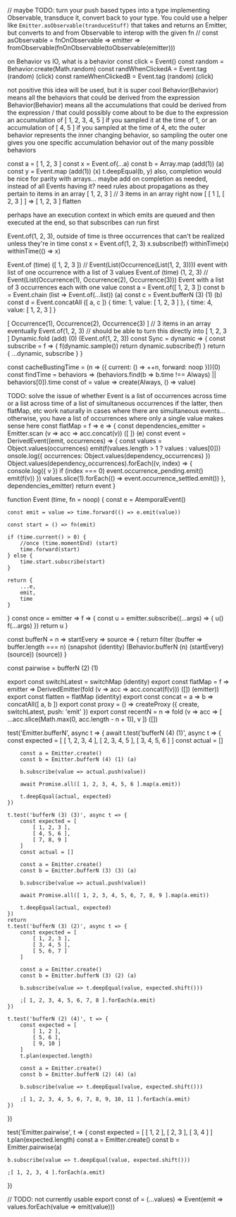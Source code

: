// maybe TODO: turn your push based types into a type implementing Observable, transduce it, convert back to your type. You could use a helper like `Emitter.asObservable(tranduceStuff)` that takes and returns an Emitter, but converts to and from Observable to interop with the given fn
// const asObservable = fnOnObservable =>  emitter => fromObservable(fnOnObservable(toObservable(emitter)))

on Behavior vs IO, what is a behavior
const click = Event()
const random = Behavior.create(Math.random)
const randWhenClickedA = Event.tag (random) (click)
const rameWhenClickedB = Event.tag (random) (click)

not positive this idea will be used, but it is super cool
Behavior(Behavior) means all the behaviors that could be derived from the expression
Behavior(Behavior) means all the accumulations that could be derived from the expression / that could possibly come about to be due to the expression
an accumulation of [ 1, 2, 3, 4, 5 ] if you sampled it at the time of 1, or an accumulation of [ 4, 5 ] if you sampled at the time of 4, etc
the outer behavior represents the inner changing behavior, so sampling the outer one gives you one specific accumulation behavior out of the many possible behaviors


const a = [ 1, 2, 3 ]
const x = Event.of(...a)
const b = Array.map (add(1)) (a)
const y = Event.map (add(1)) (x)
t.deepEqual(b, y)
also, completion would be nice for parity with arrays... maybe add on completion as needed, instead of all Events having it?
need rules about propagations as they pertain to items in an array
[ 1, 2, 3 ] // 3 items in an array right now
[ [ 1 ], [ 2, 3 ] ] => [ 1, 2, 3 ]
flatten

perhaps have an execution context in which emits are queued and then executed at the end, so that subscribes can run first

Event.of(1, 2, 3), outside of time is three occurrences that can't be realized unless they're in time
const x = Event.of(1, 2, 3)
x.subscribe(f)
withinTime(x)
withinTime(() => x)

Event.of (time) ([ 1, 2, 3 ]) // Event(List(Occurrence(List(1, 2, 3)))) event with list of one occurrence with a list of 3 values
Event.of (time) (1, 2, 3) // Event(List(Occurrence(1), Occurrence(2), Occurrence(3))) Event with a list of 3 occurrences each with one value
const a = Event.of([ 1, 2, 3 ])
const b = Event.chain (list => Event.of(...list)) (a)
const c = Event.bufferN (3) (1) (b)
const d = Event.concatAll ([ a, c ]) { time: 1, value: [ 1, 2, 3 ] }, { time: 4, value: [ 1, 2, 3 ] }

[ Occurrence(1), Occurrence(2), Occurrence(3) ] // 3 items in an array eventually
Event.of(1, 2, 3) // should be able to turn this directly into [ 1, 2, 3 ]
Dynamic.fold (add) (0) (Event.of(1, 2, 3))
const Sync = dynamic => {
	const subscribe = f => {
		f(dynamic.sample())
		return dynamic.subscribe(f)
	}
	return { ...dynamic, subscribe }
}

const cacheBustingTime = (n => ({ current: () => ++n, forward: noop }))(0)
const findTime = behaviors => (behaviors.find(b => b.time !== Always) || behaviors[0]).time
const of = value => create(Always, () => value)



TODO: solve the issue of whether Event is a list of occurrences across time or a list across time of a list of simultaneous occurrences
if the latter, then flatMap, etc work naturally in cases where there are simultaneous events... otherwise, you have a list of occurrences where only a single value makes sense here
const flatMap = f => e => {
	const dependencies_emitter = Emitter.scan (v => acc => acc.concat(v)) ([ ]) (e)
	const event = DerivedEvent((emit, occurrences) => {
		const values = Object.values(occurrences)
		emit(f(values.length > 1 ? values : values[0]))
		onsole.log({ occurrences: Object.values(dependency_occurrences) })
		Object.values(dependency_occurrences).forEach((v, index) => {
			console.log({ v })
				if (index === 0) event.occurrence_pending.emit()
			emit(f(v))
		})
		values.slice(1).forEach(() => event.occurrence_settled.emit())
	}, dependencies_emitter)
	return event
}

function Event (time, fn = noop) {
	const e = AtemporalEvent()

	const emit = value => time.forward(() => e.emit(value))

	const start = () => fn(emit)

	if (time.current() > 0) {
		//once (time.momentEnd) (start)
		time.forward(start)
	} else {
		time.start.subscribe(start)
	}

	return {
		...e,
		emit,
		time
	}
}
const once = emitter => f => {
	const u = emitter.subscribe((...args) => {
		u()
		f(...args)
	})
	return u
}

const bufferN = n => startEvery => source => {
	return filter
		(buffer => buffer.length === n)
		(snapshot (identity) (Behavior.bufferN (n) (startEvery) (source)) (source))
}

const pairwise = bufferN (2) (1)

export const switchLatest = switchMap (identity)
export const flatMap = f => emitter => DerivedEmitter(fold (v => acc => acc.concat(f(v))) ([]) (emitter))
export const flatten = flatMap (identity)
export const concat = a => b => concatAll([ a, b ])
export const proxy = () => createProxy ({ create, switchLatest, push: 'emit' })
export const recentN = n => fold
	(v => acc => [ ...acc.slice(Math.max(0, acc.length - n + 1)), v ])
	([])

test('Emitter.bufferN', async t => {
	await t.test('bufferN (4) (1)', async t => {
		const expected = [
			[ 1, 2, 3, 4 ],
			[ 2, 3, 4, 5 ],
			[ 3, 4, 5, 6 ]
		]
		const actual = []

		const a = Emitter.create()
		const b = Emitter.bufferN (4) (1) (a)

		b.subscribe(value => actual.push(value))

		await Promise.all([ 1, 2, 3, 4, 5, 6 ].map(a.emit))

		t.deepEqual(actual, expected)
	})

	t.test('bufferN (3) (3)', async t => {
		const expected = [
			[ 1, 2, 3 ],
			[ 4, 5, 6 ],
			[ 7, 8, 9 ]
		]
		const actual = []

		const a = Emitter.create()
		const b = Emitter.bufferN (3) (3) (a)

		b.subscribe(value => actual.push(value))

		await Promise.all([ 1, 2, 3, 4, 5, 6, 7, 8, 9 ].map(a.emit))
		
		t.deepEqual(actual, expected)
	})
	return
	t.test('bufferN (3) (2)', async t => {
		const expected = [
			[ 1, 2, 3 ],
			[ 3, 4, 5 ],
			[ 5, 6, 7 ]
		]

		const a = Emitter.create()
		const b = Emitter.bufferN (3) (2) (a)

		b.subscribe(value => t.deepEqual(value, expected.shift()))

		;[ 1, 2, 3, 4, 5, 6, 7, 8 ].forEach(a.emit)
	})

	t.test('bufferN (2) (4)', t => {
		const expected = [
			[ 1, 2 ],
			[ 5, 6 ],
			[ 9, 10 ]
		]
		t.plan(expected.length)

		const a = Emitter.create()
		const b = Emitter.bufferN (2) (4) (a)

		b.subscribe(value => t.deepEqual(value, expected.shift()))

		;[ 1, 2, 3, 4, 5, 6, 7, 8, 9, 10, 11 ].forEach(a.emit)
	})
})

test('Emitter.pairwise', t => {
	const expected = [
		[ 1, 2 ],
		[ 2, 3 ],
		[ 3, 4 ]
	]
	t.plan(expected.length)
	const a = Emitter.create()
	const b = Emitter.pairwise(a)

	b.subscribe(value => t.deepEqual(value, expected.shift()))

	;[ 1, 2, 3, 4 ].forEach(a.emit)
})

// TODO: not currently usable
export const of = (...values) => Event(emit => values.forEach(value => emit(value)))

